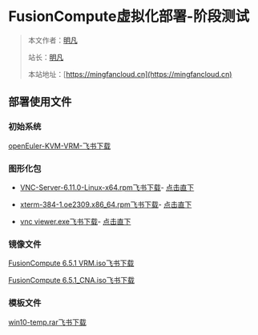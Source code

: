 # FusionCompute虚拟化部署-阶段测试


> 本文作者：[明凡]()
>
> 站长：[明凡]()
>
> 本站地址：[https://mingfancloud.cn](https://mingfancloud.cn)

## 部署使用文件

### 初始系统

[openEuler-KVM-VRM-飞书下载](https://v6pvxr0wye.feishu.cn/docx/Foy9d3CWzo89CKxt1UDcsxXSnXd#FyzxdAaTvoVcXzxSHFncdqFFnif)

### 图形化包

- [VNC-Server-6.11.0-Linux-x64.rpm飞书下载](https://v6pvxr0wye.feishu.cn/file/FeLYbBG1MolNw5xuPFxc2NyHnOe)- [点击直下](https://download-mingfan.obs.cn-north-4.myhuaweicloud.com/university/examination/VNC-Server-6.11.0-Linux-x64.rpm)
- [xterm-384-1.oe2309.x86_64.rpm飞书下载](https://v6pvxr0wye.feishu.cn/file/MvKGbff6SoCJ5mxNyxBcQ5gWnQd)- [点击直下](https://download-mingfan.obs.cn-north-4.myhuaweicloud.com/university/examination/xterm-384-1.oe2309.x86_64.rpm)

- [vnc viewer.exe飞书下载](https://v6pvxr0wye.feishu.cn/file/MzFLbvUmPo5XymxE0lLc7PYXnKc)- [点击直下](https://download-mingfan.obs.cn-north-4.myhuaweicloud.com/software/HuaweiICTAcademy/vncviewer.exe)

### 镜像文件

[FusionCompute 6.5.1 VRM.iso飞书下载](https://v6pvxr0wye.feishu.cn/docx/WUvLdfJCYoYvznxKypNc14Lbn8g#X7JAd3snhoHX2oxfeU8cVQzmnj8)

[FusionCompute 6.5.1_CNA.iso飞书下载](https://v6pvxr0wye.feishu.cn/file/RHQxbwQFDolbGQxpEdBcCUEDnoe)

### 模板文件

[win10-temp.rar飞书下载](https://v6pvxr0wye.feishu.cn/docx/RbhIdLCJmoY6bYx0WHBcGCpqnvt)




